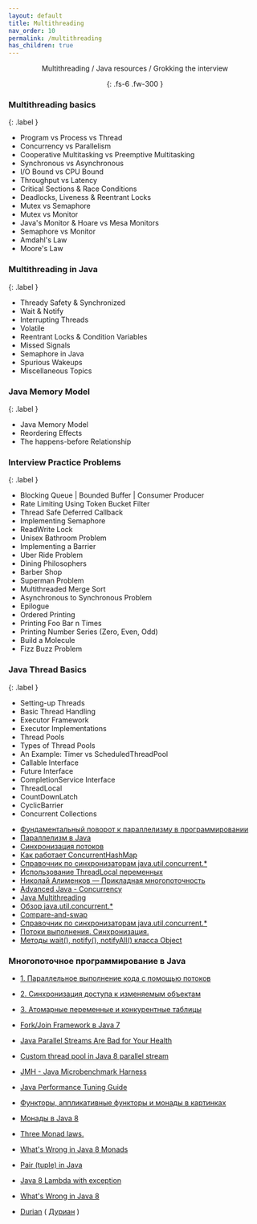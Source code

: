 ```yaml
---
layout: default
title: Multithreading
nav_order: 10
permalink: /multithreading
has_children: true
---
```

<div align="center" markdown="1">
Multithreading / Java resources / Grokking the interview

{: .fs-6 .fw-300 }
</div>
  
### Multithreading basics
{: .label }
*  Program vs Process vs Thread
*  Concurrency vs Parallelism
*  Cooperative Multitasking vs Preemptive Multitasking
*  Synchronous vs Asynchronous
*  I/O Bound vs CPU Bound
*  Throughput vs Latency
*  Critical Sections & Race Conditions
*  Deadlocks, Liveness & Reentrant Locks
*  Mutex vs Semaphore
*  Mutex vs Monitor
*  Java's Monitor & Hoare vs Mesa Monitors
*  Semaphore vs Monitor
*  Amdahl's Law
*  Moore's Law

### Multithreading in Java
{: .label }
*  Thready Safety & Synchronized
*  Wait & Notify
*  Interrupting Threads
*  Volatile
*  Reentrant Locks & Condition Variables
*  Missed Signals
*  Semaphore in Java
*  Spurious Wakeups
*  Miscellaneous Topics

### Java Memory Model
{: .label }
*  Java Memory Model
*  Reordering Effects
*  The happens-before Relationship

### Interview Practice Problems
{: .label }
*  Blocking Queue | Bounded Buffer | Consumer Producer
*  Rate Limiting Using Token Bucket Filter
*  Thread Safe Deferred Callback
*  Implementing Semaphore
*  ReadWrite Lock
*  Unisex Bathroom Problem
*  Implementing a Barrier
*  Uber Ride Problem
*  Dining Philosophers
*  Barber Shop
*  Superman Problem
*  Multithreaded Merge Sort
*  Asynchronous to Synchronous Problem
*  Epilogue
*  Ordered Printing
*  Printing Foo Bar n Times
*  Printing Number Series (Zero, Even, Odd)
*  Build a Molecule
*  Fizz Buzz Problem

### Java Thread Basics
{: .label }
*  Setting-up Threads
*  Basic Thread Handling
*  Executor Framework
*  Executor Implementations
*  Thread Pools
*  Types of Thread Pools
*  An Example: Timer vs ScheduledThreadPool
*  Callable Interface
*  Future Interface
*  CompletionService Interface
*  ThreadLocal
*  CountDownLatch
*  CyclicBarrier
*  Concurrent Collections

- [Фундаментальный поворот к параллелизму в программировании](https://habrahabr.ru/post/145432/)
- <a href="https://ru.wikipedia.org/wiki/Параллелизм_в_Java">Параллелизм в Java</a>
- <a href="http://www.skipy.ru/technics/synchronization.html">Синхронизация потоков</a>
- <a href="https://habrahabr.ru/post/132884/">Как работает ConcurrentHashMap</a>
- <a href="https://habrahabr.ru/post/277669/"> Справочник по синхронизаторам java.util.concurrent.*</a>
- <a href="http://articles.javatalks.ru/articles/17">Использование ThreadLocal переменных</a>
- <a href="https://www.youtube.com/watch?v=8piqauDj2yo">Николай Алименков — Прикладная многопоточность</a>
- <a href="https://www.youtube.com/playlist?list=PL6jg6AGdCNaXo06LjCBmRao-qJdf38oKp">Advanced Java - Concurrency</a>
- <a href="https://www.youtube.com/playlist?list=PLoij6udfBncgVRq487Me6yQa1kqtxobZS">Java Multithreading</a>
- <a href="http://habrahabr.ru/company/luxoft/blog/157273/">Обзор java.util.concurrent.*</a>
- <a href="https://en.wikipedia.org/wiki/Compare-and-swap">Compare-and-swap</a>
- <a href="https://habrahabr.ru/post/277669/"> Справочник по синхронизаторам java.util.concurrent.*</a>
- <a href="http://www.intuit.ru/studies/courses/16/16/lecture/27127">Потоки выполнения. Синхронизация.</a>
- <a href="http://www.intuit.ru/studies/courses/16/16/lecture/27127?page=4">Методы wait(), notify(), notifyAll() класса Object</a>

### Многопоточное программирование в Java

- <a href="https://tproger.ru/translations/java8-concurrency-tutorial-1/">1. Параллельное выполнение кода с помощью потоков</a>
- <a href="https://tproger.ru/translations/java8-concurrency-tutorial-2/">2. Синхронизация доступа к изменяемым объектам</a>
- <a href="https://tproger.ru/translations/java8-concurrency-tutorial-3/">3. Атомарные переменные и конкурентные таблицы</a>

- [Fork/Join Framework в Java 7](https://habrahabr.ru/post/128985/)
- [Java Parallel Streams Are Bad for Your Health](https://zeroturnaround.com/rebellabs/java-parallel-streams-are-bad-for-your-health/)
- [Custom thread pool in Java 8 parallel stream](https://stackoverflow.com/a/21172732/548473)

- <a href="http://tutorials.jenkov.com/java-performance/jmh.html">JMH - Java Microbenchmark Harness</a>
- <a href="http://java-performance.info/jmh/">Java Performance Tuning Guide</a>

- <a href="https://habrahabr.ru/post/183150/"> Функторы, аппликативные функторы и монады в картинках</a>
- <a href="https://habrahabr.ru/company/cit/blog/262055/">Монады в Java 8</a>
- <a href="http://stackoverflow.com/a/19932439/548473">Three Monad laws.</a>
- <a href="https://dzone.com/articles/whats-wrong-java-8-part-iv">What's Wrong in Java 8 Monads</a>

- [Pair (tuple) in Java](http://stackoverflow.com/questions/521171/a-java-collection-of-value-pairs-tuples) 
- [Java 8 Lambda with exception](http://stackoverflow.com/questions/18198176/java-8-lambda-function-that-throws-exception)
- [What's Wrong in Java 8](https://dzone.com/articles/whats-wrong-java-8-part-iv)
- [Durian](https://github.com/diffplug/durian) ( [Дуриан](https://ru.wikipedia.org/wiki/Дуриан) )












